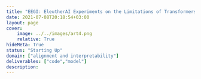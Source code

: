 ```yaml
---
title: "EEGI: EleutherAI Experiments on the Limitations of Transformers"
date: 2021-07-08T20:18:54+03:00
layout: page
cover:
    image: ../../images/art4.png
    relative: True
hideMeta: True
status: "Starting Up"
domain: ["alignment and interpretability"]
deliverables: ["code","model"]
description:
---
```

